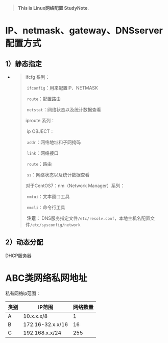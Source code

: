 > **This is Linux网络配置 StudyNote**.

# IP、netmask、gateway、DNSserver配置方式

##  1）静态指定

* > ifcfg 系列：
  >
  > ​						`ifconfig`：用来配置IP、NETMASK
  >
  > ​						`route`：配置路由
  >
  > ​						`netstat`：网络状态以及统计数据查看
  >
  > iproute 系列：
  >
  > ​						ip OBJECT：
  >
  > ​									`addr`：网络地址和子网掩码
  >
  > ​									`link`：网络接口
  >
  > ​									`route`：路由
  >
  > ​						`ss`：网络状态以及统计数据查看
  >
  > 对于CentOS7：nm（Network Manager）系列：
  >
  > ​						`nmtui`：文本窗口工具
  >
  > ​				   	`nmcli`：命令行工具
  >
  > ​						**注意：**	DNS服务指定文件`/etc/resolv.conf`，本地主机名配置文件`/etc/sysconfig/network`	
  >

## 2）动态分配

DHCP服务器

# ABC类网络私网地址

私有网络ip范围：

| 类别 | IP范围           | 网络数量 |
| ---- | ---------------- | -------- |
| A    | 10.x.x.x/8       | 1        |
| B    | 172.16-32.x.x/16 | 16       |
| C    | 192.168.x.x/24   | 255      |